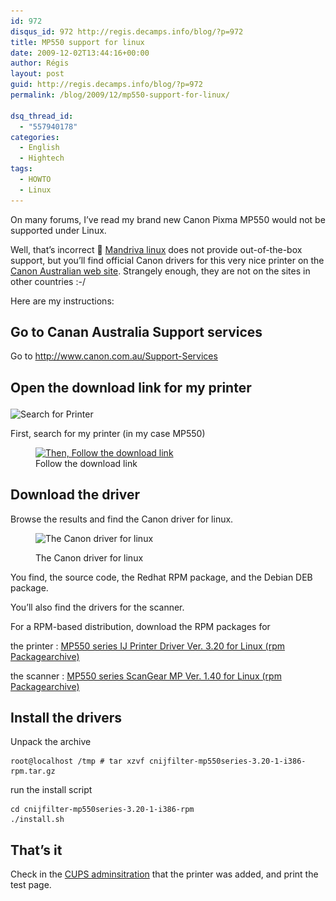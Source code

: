 ```yaml
---
id: 972
disqus_id: 972 http://regis.decamps.info/blog/?p=972
title: MP550 support for linux
date: 2009-12-02T13:44:16+00:00
author: Régis
layout: post
guid: http://regis.decamps.info/blog/?p=972
permalink: /blog/2009/12/mp550-support-for-linux/

dsq_thread_id:
  - "557940178"
categories:
  - English
  - Hightech
tags:
  - HOWTO
  - Linux
---
```

On many forums, I’ve read my brand new Canon Pixma MP550 would not be supported under Linux.

Well, that’s incorrect 🙂 [Mandriva linux](http://www.mandrivalinux.com/) does not provide out-of-the-box support, but you’ll find official Canon drivers for this very nice printer on the [Canon Australian web site](http://www.canon.com.au/Support-Services). Strangely enough, they are not on the sites in other countries :-/

Here are my instructions:

## Go to Canan Australia Support services

Go to <http://www.canon.com.au/Support-Services>

## Open the download link for my printer<figure id="attachment_973" style="width: 363px" class="wp-caption alignnone">

<img src="/blog/wp-content/uploads/2009/12/screenshot-7.png" alt="Search for Printer" title="Search Printer" width="363" height="83" class="size-full wp-image-973" srcset="/blog/wp-content/uploads/2009/12/screenshot-7.png 363w, /blog/wp-content/uploads/2009/12/screenshot-7-350x80.png 350w" sizes="(max-width: 363px) 100vw, 363px" /><figcaption class="wp-caption-text">First, search for my printer (in my case MP550)</figcaption></figure> <figure id="attachment_974" style="width: 591px" class="wp-caption alignnone">[<img src="/blog/wp-content/uploads/2009/12/screenshot-8.png" alt="Then, Follow the download link" title="Search results" width="591" height="144" class="size-full wp-image-974" srcset="/blog/wp-content/uploads/2009/12/screenshot-8.png 591w, /blog/wp-content/uploads/2009/12/screenshot-8-350x85.png 350w" sizes="(max-width: 591px) 100vw, 591px" />](/blog/wp-content/uploads/2009/12/screenshot-8.png)<figcaption class="wp-caption-text">Follow the download link</figcaption></figure> 

## Download the driver

Browse the results and find the Canon driver for linux.<figure id="attachment_976" style="width: 566px" class="wp-caption alignnone">

<img src="/blog/wp-content/uploads/2009/12/screenshot-9.png" alt="The Canon driver for linux " title="Canon driver for linux (RPM)" width="566" height="97" class="size-full wp-image-976" srcset="/blog/wp-content/uploads/2009/12/screenshot-9.png 566w, /blog/wp-content/uploads/2009/12/screenshot-9-350x59.png 350w" sizes="(max-width: 566px) 100vw, 566px" /><figcaption class="wp-caption-text">The Canon driver for linux </figcaption></figure> 

You find, the source code, the Redhat RPM package, and the Debian DEB package.

You’ll also find the drivers for the scanner.

For a RPM-based distribution, download the RPM packages for 

the printer
:   [MP550 series IJ Printer Driver Ver. 3.20 for Linux (rpm Packagearchive)](http://support-au.canon.com.au/EN/search?v%3aproject=ABS-EN&v%3afile=viv_A9C4v0&v%3astate=root%7croot-20-20%7c0&opener=full-window&url=http%3a%2f%2fsupport-au.canon.com.au%2fcontents%2fAU%2fEN%2f0100235702.html&rid=Ndoc21&v%3aframe=redirect&&sid=6)

the scanner
:   [MP550 series ScanGear MP Ver. 1.40 for Linux (rpm Packagearchive)](http://support-au.canon.com.au/EN/search?v%3aproject=ABS-EN&v%3afile=viv_A9C4v0&v%3astate=root%7croot-20-20%7c0&opener=full-window&url=http%3a%2f%2fsupport-au.canon.com.au%2fcontents%2fAU%2fEN%2f0100237102.html&rid=Ndoc24&v%3aframe=redirect&&sid=6)

## Install the drivers

Unpack the archive

    root@localhost /tmp # tar xzvf cnijfilter-mp550series-3.20-1-i386-rpm.tar.gz

run the install script

    cd cnijfilter-mp550series-3.20-1-i386-rpm
    ./install.sh
    

## That’s it

Check in the [CUPS adminsitration](http://localhost:631/printers/?) that the printer was added, and print the test page.
